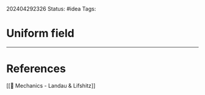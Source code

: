 202404292326
Status: #idea
Tags:

# Uniform field




___
# References
[[📕 Mechanics - Landau & Lifshitz]]